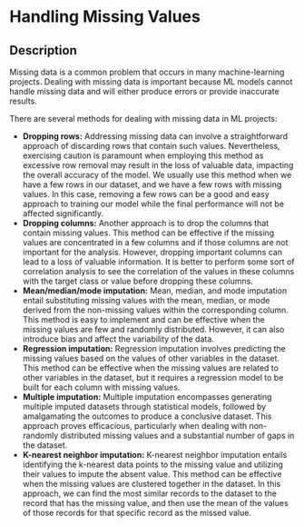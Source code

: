 # Handling Missing Values

## Description

Missing data is a common problem that occurs in many machine-learning projects. Dealing with missing data is important because ML models cannot handle missing data and will either produce errors or provide inaccurate results.

There are several methods for dealing with missing data in ML projects:

- **Dropping rows:** Addressing missing data can involve a straightforward approach of discarding rows that contain such values. Nevertheless, exercising caution is paramount when employing this method as excessive row removal may result in the loss of valuable data, impacting the overall accuracy of the model. We usually use this method when we have a few rows in our dataset, and we have a few rows with missing values. In this case, removing a few rows can be a good and easy approach to training our model while the final performance will not be affected significantly.
- **Dropping columns:** Another approach is to drop the columns that contain missing values. This method can be effective if the missing values are concentrated in a few columns and if those columns are not important for the analysis. However, dropping important columns can lead to a loss of valuable information. It is better to perform some sort of correlation analysis to see the correlation of the values in these columns with the target class or value before dropping these columns.
- **Mean/median/mode imputation:** Mean, median, and mode imputation entail substituting missing values with the mean, median, or mode derived from the non-missing values within the corresponding column. This method is easy to implement and can be effective when the missing values are few and randomly distributed. However, it can also introduce bias and affect the variability of the data.
- **Regression imputation:** Regression imputation involves predicting the missing values based on the values of other variables in the dataset. This method can be effective when the missing values are related to other variables in the dataset, but it requires a regression model to be built for each column with missing values.
- **Multiple imputation:** Multiple imputation encompasses generating multiple imputed datasets through statistical models, followed by amalgamating the outcomes to produce a conclusive dataset. This approach proves efficacious, particularly when dealing with non-randomly distributed missing values and a substantial number of gaps in the dataset.
- **K-nearest neighbor imputation:** K-nearest neighbor imputation entails identifying the k-nearest data points to the missing value and utilizing their values to impute the absent value. This method can be effective when the missing values are clustered together in the dataset. In this approach, we can find the most similar records to the dataset to the record that has the missing value, and then use the mean of the values of those records for that specific record as the missed value.
